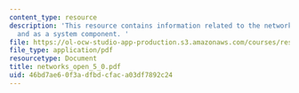 ```yaml
---
content_type: resource
description: 'This resource contains information related to the network as a system
  and as a system component. '
file: https://ol-ocw-studio-app-production.s3.amazonaws.com/courses/res-6-004-principles-of-computer-system-design-an-introduction-spring-2009/46bd7ae60f3adfbdcfaca03df7892c24_networks_open_5_0.pdf
file_type: application/pdf
resourcetype: Document
title: networks_open_5_0.pdf
uid: 46bd7ae6-0f3a-dfbd-cfac-a03df7892c24
---
```

